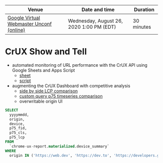 Venue | Date and time | Duration
-- | -- | --
[Google Virtual Webmaster Unconf (online)](https://events.withgoogle.com/virtual-webmaster-unconference/) | Wednesday, August 26, 2020 1:00 PM (EDT) | 30 minutes

# CrUX Show and Tell

- automated monitoring of URL performance with the CrUX API using Google Sheets and Apps Script
  - [sheet](https://docs.google.com/spreadsheets/d/1orZNj4MRVgDeBWyrMCnyKl4gBNU-HouePo2jv2VTvc4/edit?usp=sharing)
  - [script](https://github.com/GoogleChrome/CrUX/blob/master/gs/crux-api.gs)
- augmenting the CrUX Dashboard with competitive analysis
  - [side by side LCP comparison](https://datastudio.google.com/s/t-qKAY_u-cc)
  - [custom query p75 timeseries comparison](https://datastudio.google.com/s/k5gyJ2eqonY)
  - overwritable origin UI
  
```sql
SELECT
  yyyymmdd,
  origin,
  device,
  p75_fid,
  p75_cls,
  p75_lcp
FROM
  `chrome-ux-report.materialized.device_summary`
WHERE
  origin IN ('https://web.dev', 'https://dev.to', 'https://developers.google.com')
```
